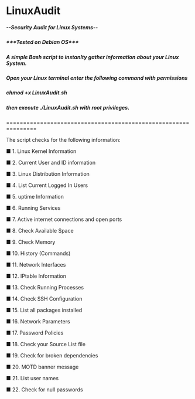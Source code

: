 # LinuxAudit
<h5>--Security Audit for Linux Systems--</h5>
<p><h5>***Tested on Debian OS***</p></h5>
<p><h5>A simple Bash script to instanlty gather information about your Linux System.</h5></p>
<h5>Open your Linux terminal enter the following command with permissions</h5>
<h5>chmod +x LinuxAudit.sh</h5>
<h5>then execute ./LinuxAudit.sh with root privileges.</h5>
<p>===============================================================</p>
<p>The script checks for the following information:</p>

<p>&#9632; 1. Linux Kernel Information </p>
<p>&#9632; 2. Current User and ID information </p>
<p>&#9632; 3.  Linux Distribution Information </p>
<p>&#9632; 4. List Current Logged In Users </p>
<p>&#9632; 5. uptime Information </p>
<p>&#9632; 6. Running Services </p>
<p>&#9632; 7. Active internet connections and open ports </p>
<p>&#9632; 8. Check Available Space </p>
<p>&#9632; 9. Check Memory </p>
<p>&#9632; 10. History (Commands) </p>
<p>&#9632; 11. Network Interfaces </p>
<p>&#9632; 12. IPtable Information </p>
<p>&#9632; 13. Check Running Processes </p>
<p>&#9632; 14. Check SSH Configuration </p>
<p>&#9632; 15. List all packages installed </p>
<p>&#9632; 16. Network Parameters </p>
<p>&#9632; 17. Password Policies </p>
<p>&#9632; 18. Check your Source List file </p>
<p>&#9632; 19. Check for broken dependencies </p>
<p>&#9632; 20. MOTD banner message </p>
<p>&#9632; 21. List user names </p>
<p>&#9632; 22. Check for null passwords </p>



